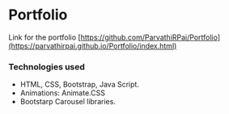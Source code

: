 # Portfolio 
Link for the portfolio [https://github.com/ParvathiRPai/Portfolio](https://parvathirpai.github.io/Portfolio/index.html)

### Technologies used 
* HTML, CSS, Bootstrap, Java Script. 
* Animations: Animate.CSS
* Bootstarp Carousel libraries.